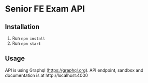 # Senior FE Exam API

## Installation
1. Run `npm install`
2. Run `npm start`

## Usage
API is using Graphql (https://graphql.org).
API endpoint, sandbox and documentation is at http://localhost:4000
